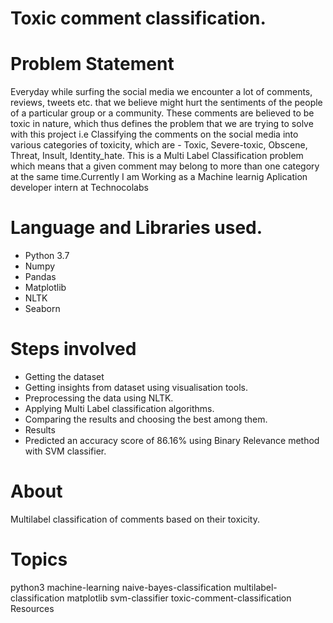 # Toxic comment classification.

# Problem Statement
Everyday while surfing the social media we encounter a lot of comments, reviews, tweets etc. that we believe might hurt the sentiments of the people of a particular group or a community. These comments are believed to be toxic in nature, which thus defines the problem that we are trying to solve with this project i.e Classifying the comments on the social media into various categories of toxicity, which are - Toxic, Severe-toxic, Obscene, Threat, Insult, Identity_hate. This is a Multi Label Classification problem which means that a given comment may belong to more than one category at the same time.Currently I am  Working as a Machine learnig Aplication developer intern at Technocolabs

#  Language and Libraries used.

* Python 3.7
* Numpy
* Pandas
* Matplotlib
* NLTK
* Seaborn

# Steps involved

* Getting the dataset
* Getting insights from dataset using visualisation tools.
* Preprocessing the data using NLTK.
* Applying Multi Label classification algorithms.
* Comparing the results and choosing the best among them.
* Results
* Predicted an accuracy score of 86.16% using Binary Relevance method with SVM classifier.

# About

Multilabel classification of comments based on their toxicity.

# Topics
python3 machine-learning naive-bayes-classification multilabel-classification matplotlib svm-classifier toxic-comment-classification
Resources

